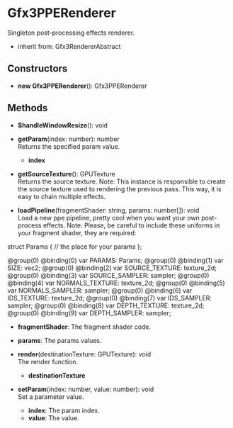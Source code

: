 # Gfx3PPERenderer

Singleton post-processing effects renderer.
- inherit from: Gfx3RendererAbstract
## Constructors
- **new Gfx3PPERenderer**(): Gfx3PPERenderer   
## Methods
- **$handleWindowResize**(): void   

- **getParam**(index: number): number   
Returns the specified param value.
   - **index**

- **getSourceTexture**(): GPUTexture   
Returns the source texture.
Note: This instance is responsible to create the source texture used to rendering the previous pass.
This way, it is easy to chain multiple effects.

- **loadPipeline**(fragmentShader: string, params: number[]): void   
Load a new ppe pipeline, pretty cool when you want your own post-process effects.
Note: Please, be careful to include these uniforms in your fragment shader, they are required:

struct Params {
// the place for your params
};

@group(0) @binding(0) var<uniform> PARAMS: Params;
@group(0) @binding(1) var<uniform> SIZE: vec2<f32>;
@group(0) @binding(2) var SOURCE_TEXTURE: texture_2d<f32>;
@group(0) @binding(3) var SOURCE_SAMPLER: sampler;
@group(0) @binding(4) var NORMALS_TEXTURE: texture_2d<f32>;
@group(0) @binding(5) var NORMALS_SAMPLER: sampler;
@group(0) @binding(6) var IDS_TEXTURE: texture_2d<f32>;
@group(0) @binding(7) var IDS_SAMPLER: sampler;
@group(0) @binding(8) var DEPTH_TEXTURE: texture_2d<f32>;
@group(0) @binding(9) var DEPTH_SAMPLER: sampler;
   - **fragmentShader**: The fragment shader code.
   - **params**: The params values.

- **render**(destinationTexture: GPUTexture): void   
The render function.
   - **destinationTexture**

- **setParam**(index: number, value: number): void   
Set a parameter value.
   - **index**: The param index.
   - **value**: The value.
